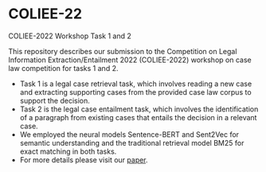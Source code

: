 # COLIEE-22
COLIEE-2022 Workshop Task 1 and 2

This repository describes our submission to the Competition on Legal Information Extraction/Entailment 2022 (COLIEE-2022) workshop on case law competition for tasks 1 and 2. 
* Task 1 is a legal case retrieval task, which involves reading a new case and extracting supporting cases from the provided case law corpus to support the decision. 
* Task 2 is the legal case entailment task, which involves the identification of a paragraph from existing cases that entails the decision in a relevant case. 
* We employed the neural models Sentence-BERT and Sent2Vec for semantic understanding and the traditional retrieval model BM25 for exact matching in both tasks.
* For more details please visit our [paper](https://arxiv.org/abs/2204.07853).
